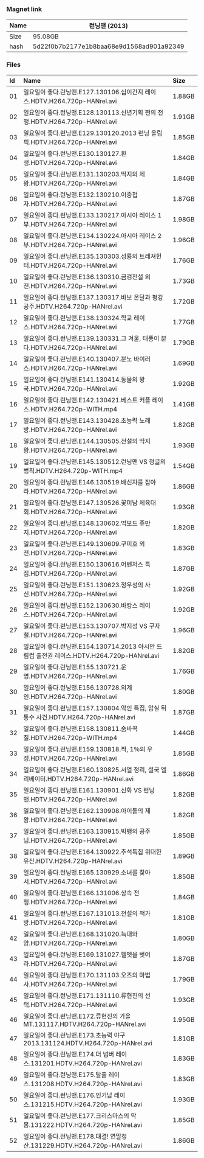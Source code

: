 ### Magnet link

| Name | 런닝맨 (2013)                             |
| ---- | ---------------------------------------- |
| Size | 95.08GB                                  |
| hash | 5d22f0b7b2177e1b8baa68e9d1568ad901a92349 |



### Files
| Id | Name | Size |
| :--- | :------------------------------------------------------- | :----- |
|01 | 일요일이 좋다.런닝맨.E127.130106.십이간지 레이스.HDTV.H264.720p-HANrel.avi| 1.88GB|
|02 | 일요일이 좋다.런닝맨.E128.130113.신년기획 쩐의 전쟁.HDTV.H264.720p-HANrel.avi| 1.91GB|
|03 | 일요일이 좋다.런닝맨.E129.130120.2013 런닝 올림픽.HDTV.H264.720p-HANrel.avi| 1.85GB|
|04 | 일요일이 좋다.런닝맨.E130.130127.환생.HDTV.H264.720p-HANrel.avi| 1.84GB|
|05 | 일요일이 좋다.런닝맨.E131.130203.딱지의 제왕.HDTV.H264.720p-HANrel.avi| 1.84GB|
|06 | 일요일이 좋다.런닝맨.E132.130210.이중첩자.HDTV.H264.720p-HANrel.avi| 1.87GB|
|07 | 일요일이 좋다.런닝맨.E133.130217.아시아 레이스 1부.HDTV.H264.720p-HANrel.avi| 1.98GB|
|08 | 일요일이 좋다.런닝맨.E134.130224.아시아 레이스 2부.HDTV.H264.720p-HANrel.avi| 1.96GB|
|09 | 일요일이 좋다.런닝맨.E135.130303.성룡의 트레져헌터.HDTV.H264.720p-HANrel.avi| 1.76GB|
|10 | 일요일이 좋다.런닝맨.E136.130310.금검전설 외전.HDTV.H264.720p-HANrel.avi| 1.73GB|
|11 | 일요일이 좋다.런닝맨.E137.130317.바보 온달과 평강 공주.HDTV.H264.720p-HANrel.avi| 1.72GB|
|12 | 일요일이 좋다.런닝맨.E138.130324.학교 레이스.HDTV.H264.720p-HANrel.avi| 1.77GB|
|13 | 일요일이 좋다.런닝맨.E139.130331.그 겨울, 태풍이 분다.HDTV.H264.720p-HANrel.avi| 1.79GB|
|14 | 일요일이 좋다.런닝맨.E140.130407.분노 바이러스.HDTV.H264.720p-HANrel.avi| 1.69GB|
|15 | 일요일이 좋다.런닝맨.E141.130414.동물의 왕국.HDTV.H264.720p-HANrel.avi| 1.92GB|
|16 | 일요일이 좋다.런닝맨.E142.130421.베스트 커플 레이스.HDTV.H264.720p-WITH.mp4| 1.41GB|
|17 | 일요일이 좋다.런닝맨.E143.130428.초능력 노래방.HDTV.H264.720p-HANrel.avi| 1.82GB|
|18 | 일요일이 좋다.런닝맨.E144.130505.전설의 딱지왕.HDTV.H264.720p-HANrel.avi| 1.93GB|
|19 | 일요일이 좋다.런닝맨.E145.130512.런닝맨 VS 정글의 법칙.HDTV.H264.720p-WITH.mp4| 1.54GB|
|20 | 일요일이 좋다.런닝맨.E146.130519.배신자를 잡아라.HDTV.H264.720p-HANrel.avi| 1.86GB|
|21 | 일요일이 좋다.런닝맨.E147.130526.꽃미남 체육대회.HDTV.H264.720p-HANrel.avi| 1.93GB|
|22 | 일요일이 좋다.런닝맨.E148.130602.먹보드 쥬만지.HDTV.H264.720p-HANrel.avi| 1.82GB|
|23 | 일요일이 좋다.런닝맨.E149.130609.구미호 외전.HDTV.H264.720p-HANrel.avi| 1.83GB|
|24 | 일요일이 좋다.런닝맨.E150.130616.어벤저스 특집.HDTV.H264.720p-HANrel.avi| 1.87GB|
|25 | 일요일이 좋다.런닝맨.E151.130623.정우성의 사신.HDTV.H264.720p-HANrel.avi| 1.92GB|
|26 | 일요일이 좋다.런닝맨.E152.130630.바캉스 레이스.HDTV.H264.720p-HANrel.avi| 1.92GB|
|27 | 일요일이 좋다.런닝맨.E153.130707.박지성 VS 구자철.HDTV.H264.720p-HANrel.avi| 1.96GB|
|28 | 일요일이 좋다.런닝맨.E154.130714.2013 아시안 드림컵 출전권 레이스.HDTV.H264.720p-HANrel.avi| 1.82GB|
|29 | 일요일이 좋다.런닝맨.E155.130721.운명.HDTV.H264.720p-HANrel.avi| 1.76GB|
|30 | 일요일이 좋다.런닝맨.E156.130728.외계인.HDTV.H264.720p-HANrel.avi| 1.80GB|
|31 | 일요일이 좋다.런닝맨.E157.130804.악인 특집, 암실 뒤통수 사건.HDTV.H264.720p-HANrel.avi| 1.87GB|
|32 | 일요일이 좋다.런닝맨.E158.130811.숨바꼭질.HDTV.H264.720p-WITH.mp4| 1.44GB|
|33 | 일요일이 좋다.런닝맨.E159.130818.짝, 1％의 우정.HDTV.H264.720p-HANrel.avi| 1.85GB|
|34 | 일요일이 좋다.런닝맨.E160.130825.서열 정리, 설국 엘리베이터.HDTV.H264.720p-HANrel.avi| 1.86GB|
|35 | 일요일이 좋다.런닝맨.E161.130901.신화 VS 런닝맨.HDTV.H264.720p-HANrel.avi| 1.82GB|
|36 | 일요일이 좋다.런닝맨.E162.130908.아이돌의 제왕.HDTV.H264.720p-HANrel.avi| 1.82GB|
|37 | 일요일이 좋다.런닝맨.E163.130915.빅뱅의 공주님.HDTV.H264.720p-HANrel.avi| 1.85GB|
|38 | 일요일이 좋다.런닝맨.E164.130922.추석특집 위대한 유산.HDTV.H264.720p-HANrel.avi| 1.89GB|
|39 | 일요일이 좋다.런닝맨.E165.130929.소녀를 찾아서.HDTV.H264.720p-HANrel.avi| 1.85GB|
|40 | 일요일이 좋다.런닝맨.E166.131006.상속 전쟁.HDTV.H264.720p-HANrel.avi| 1.84GB|
|41 | 일요일이 좋다.런닝맨.E167.131013.전설의 책가방.HDTV.H264.720p-HANrel.avi| 1.81GB|
|42 | 일요일이 좋다.런닝맨.E168.131020.늑대와 양.HDTV.H264.720p-HANrel.avi| 1.80GB|
|43 | 일요일이 좋다.런닝맨.E169.131027.헬멧을 벗어라.HDTV.H264.720p-HANrel.avi| 1.87GB|
|44 | 일요일이 좋다.런닝맨.E170.131103.오즈의 마법사.HDTV.H264.720p-HANrel.avi| 1.79GB|
|45 | 일요일이 좋다.런닝맨.E171.131110.류현진의 선택.HDTV.H264.720p-HANrel.avi| 1.93GB|
|46 | 일요일이 좋다.런닝맨.E172.류현진의 가을MT.131117.HDTV.H264.720p-HANrel.avi| 1.95GB|
|47 | 일요일이 좋다.런닝맨.E173.초능력 야구 2013.131124.HDTV.H264.720p-HANrel.avi| 1.81GB|
|48 | 일요일이 좋다.런닝맨.E174.더 넘버 레이스.131201.HDTV.H264.720p-HANrel.avi| 1.83GB|
|49 | 일요일이 좋다.런닝맨.E175.탈출 레이스.131208.HDTV.H264.720p-HANrel.avi| 1.83GB|
|50 | 일요일이 좋다.런닝맨.E176.인기남 레이스.131215.HDTV.H264.720p-HANrel.avi| 1.93GB|
|51 | 일요일이 좋다.런닝맨.E177.크리스마스의 악몽.131222.HDTV.H264.720p-HANrel.avi| 1.85GB|
|52 | 일요일이 좋다.런닝맨.E178.대결! 연말정산.131229.HDTV.H264.720p-HANrel.avi| 1.86GB|
